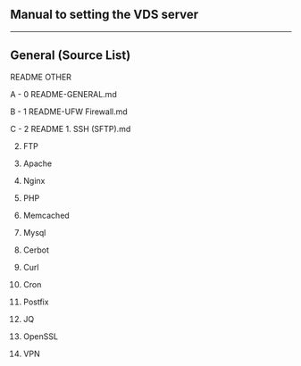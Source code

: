 ## Manual to setting the VDS server ##

-------------------------------------------------------------------
## General (Source List)

   
   
   README OTHER
   
A - 0 README-GENERAL.md

B - 1 README-UFW Firewall.md

C - 2 README 1. SSH (SFTP).md

2. FTP

3. Apache
4. Nginx
5. PHP

6. Memcached
7. Mysql

8. Cerbot
9. Curl
10. Cron

11. Postfix
12. JQ
13. OpenSSL
14. VPN
